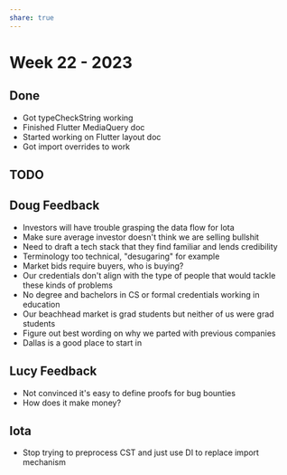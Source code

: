 ```yaml
---
share: true
---
```


# Week 22 - 2023

## Done

* Got typeCheckString working
* Finished Flutter MediaQuery doc
* Started working on Flutter layout doc
* Got import overrides to work

## TODO

## Doug Feedback

* Investors will have trouble grasping the data flow for Iota
* Make sure average investor doesn't think we are selling bullshit
* Need to draft a tech stack that they find familiar and lends credibility
* Terminology too technical, "desugaring" for example
* Market bids require buyers, who is buying?
* Our credentials don't align with the type of people that would tackle these kinds of problems
* No degree and bachelors in CS or formal credentials working in education
* Our beachhead market is grad students but neither of us were grad students
* Figure out best wording on why we parted with previous companies
* Dallas is a good place to start in

## Lucy Feedback

* Not convinced it's easy to define proofs for bug bounties
* How does it make money?

## Iota

* Stop trying to preprocess CST and just use DI to replace import mechanism